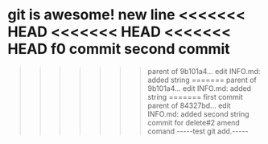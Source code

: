 git is awesome!
new line
<<<<<<< HEAD
<<<<<<< HEAD
<<<<<<< HEAD
f0 commit
second commit
=======
>>>>>>> parent of 9b101a4... edit INFO.md: added string
=======
>>>>>>> parent of 9b101a4... edit INFO.md: added string
=======
first commit
>>>>>>> parent of 84327bd... edit INFO.md: added second string
commit for delete#2
amend comand
-----test git add.-----
